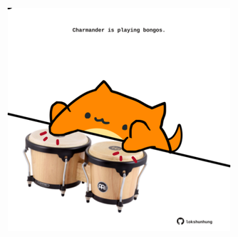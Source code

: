 <!-- built at 16/07/2024, 08:00:46 UTC -->
<p align="center">
  <img width="500" height="500" src="./ReadmeImage.svg">
</p>
